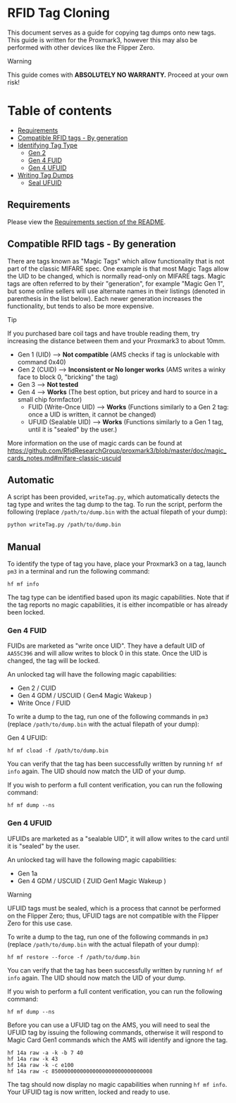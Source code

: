 # RFID Tag Cloning

This document serves as a guide for copying tag dumps onto new tags.
This guide is written for the Proxmark3, however this may also be performed with other devices like the Flipper Zero.

> [!WARNING]
> This guide comes with **ABSOLUTELY NO WARRANTY.** Proceed at your own risk!

# Table of contents
<!--ts-->
   * [Requirements](#requirements)
   * [Compatible RFID tags - By generation](#compatible-rfid-tags---by-generation)
   * [Identifying Tag Type](#identifying-tag-type)
      * [Gen 2](#gen-2)
      * [Gen 4 FUID](#gen-4-fuid)
      * [Gen 4 UFUID](#gen-4-ufuid)
   * [Writing Tag Dumps](#writing-tag-dumps)
      * [Seal UFUID](#seal-ufuid)
<!--te-->

## Requirements

Please view the [Requirements section of the README](../README.md#requirements).

## Compatible RFID tags - By generation

There are tags known as "Magic Tags" which allow functionality that is not part of the classic MIFARE spec. One example is that most Magic Tags allow the UID to be changed, which is normally read-only on MIFARE tags. Magic tags are often referred to by their "generation", for example "Magic Gen 1", but some online sellers will use alternate names in their listings (denoted in parenthesis in the list below). Each newer generation increases the functionality, but tends to also be more expensive.

> [!TIP]
> If you purchased bare coil tags and have trouble reading them, try increasing the distance between them and your Proxmark3 to about 10mm.

- Gen 1 (UID) --> **Not compatible** (AMS checks if tag is unlockable with command 0x40)
- Gen 2 (CUID) --> **Inconsistent or No longer works** (AMS writes a winky face to block 0, "bricking" the tag)
- Gen 3 --> **Not tested**
- Gen 4 --> **Works** (The best option, but pricey and hard to source in a small chip formfactor)
  - FUID (Write-Once UID) --> **Works** (Functions similarly to a Gen 2 tag: once a UID is written, it cannot be changed)
  - UFUID (Sealable UID) --> **Works** (Functions similarly to a Gen 1 tag, until it is "sealed" by the user.)

More information on the use of magic cards can be found at https://github.com/RfidResearchGroup/proxmark3/blob/master/doc/magic_cards_notes.md#mifare-classic-uscuid

## Automatic

A script has been provided, `writeTag.py`, which automatically detects the tag type and writes the tag dump to the tag. To run the script, perform the following (replace `/path/to/dump.bin` with the actual filepath of your dump):

```sh
python writeTag.py /path/to/dump.bin
```

## Manual

To identify the type of tag you have, place your Proxmark3 on a tag, launch `pm3` in a terminal and run the following command:

```
hf mf info
```

The tag type can be identified based upon its magic capabilities.  Note that if the tag reports no magic capabilities, it is either incompatible or has already been locked.

### Gen 4 FUID

FUIDs are marketed as "write once UID".  They have a default UID of `AA55C396` and will allow writes to block 0 in this state. Once the UID is changed, the tag will be locked.

An unlocked tag will have the following magic capabilities:
- Gen 2 / CUID
- Gen 4 GDM / USCUID ( Gen4 Magic Wakeup )
- Write Once / FUID

To write a dump to the tag, run one of the following commands in `pm3` (replace `/path/to/dump.bin` with the actual filepath of your dump):

Gen 4 UFUID:
```
hf mf cload -f /path/to/dump.bin
```

You can verify that the tag has been successfully written by running `hf mf info` again.  The UID should now match the UID of your dump.

If you wish to perform a full content verification, you can run the following command:
```
hf mf dump --ns
```

### Gen 4 UFUID

UFUIDs are marketed as a "sealable UID", it will allow writes to the card until it is "sealed" by the user.

An unlocked tag will have the following magic capabilities:

- Gen 1a
- Gen 4 GDM / USCUID ( ZUID Gen1 Magic Wakeup )

> [!WARNING]
> UFUID tags must be sealed, which is a process that cannot be performed on the Flipper Zero; thus, UFUID tags are not compatible with the Flipper Zero for this use case.

To write a dump to the tag, run one of the following commands in `pm3` (replace `/path/to/dump.bin` with the actual filepath of your dump):

```
hf mf restore --force -f /path/to/dump.bin
```

You can verify that the tag has been successfully written by running `hf mf info` again.  The UID should now match the UID of your dump.

If you wish to perform a full content verification, you can run the following command:
```
hf mf dump --ns
```

Before you can use a UFUID tag on the AMS, you will need to seal the UFUID tag by issuing the following commands, otherwise it will respond to Magic Card Gen1 commands which the AMS will identify and ignore the tag. 

```
hf 14a raw -a -k -b 7 40
hf 14a raw -k 43
hf 14a raw -k -c e100
hf 14a raw -c 85000000000000000000000000000008
```

The tag should now display no magic capabilities when running `hf mf info`.  Your UFUID tag is now written, locked and ready to use.
